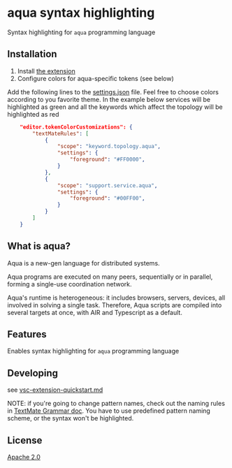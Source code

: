 # aqua syntax highlighting

Syntax highlighting for `aqua` programming language

## Installation

1. Install [the extension](https://marketplace.visualstudio.com/items?itemName=FluenceLabs.aqua-syntax-highlight)
2. Configure colors for aqua-specific tokens (see below)

Add the following lines to the [settings.json](https://code.visualstudio.com/docs/getstarted/settings) file. Feel free to choose colors according to you favorite theme. In the example below services will be highlighted as green and all the keywords which affect the topology will be highlighted as red

```json
    "editor.tokenColorCustomizations": {
        "textMateRules": [
            {
                "scope": "keyword.topology.aqua",
                "settings": {
                    "foreground": "#FF0000",
                }
            },
            {
                "scope": "support.service.aqua",
                "settings": {
                    "foreground": "#00FF00",
                }
            }
        ]
    }
```



## What is aqua?

Aqua is a new-gen language for distributed systems.

Aqua programs are executed on many peers, sequentially or in parallel, forming a single-use coordination network.

Aqua's runtime is heterogeneous: it includes browsers, servers, devices, all involved in solving a single task. Therefore, Aqua scripts are compiled into several targets at once, with AIR and Typescript as a default.

## Features

Enables syntax highlighting for `aqua` programming language

## Developing

see [vsc-extension-quickstart.md](vsc-extension-quickstart.md)

NOTE: if you're going to change pattern names, check out the naming rules in [TextMate Grammar doc](https://macromates.com/manual/en/language_grammars). You have to use predefined pattern naming scheme, or the syntax won't be highlighted.

## License

[Apache 2.0](LICENSE)
